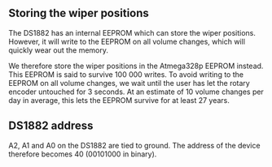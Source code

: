 ## Storing the wiper positions

The DS1882 has an internal EEPROM which can store the wiper positions. However, it will write to the EEPROM on all volume changes, which will quickly wear out the memory.

We therefore store the wiper positions in the Atmega328p EEPROM instead. This EEPROM is said to survive 100 000 writes. To avoid writing to the EEPROM on all volume changes, we wait until the user has let the rotary encoder untouched for 3 seconds.
At an estimate of 10 volume changes per day in average, this lets the EEPROM survive for at least 27 years.

## DS1882 address

A2, A1 and A0 on the DS1882 are tied to ground.
The address of the device therefore becomes 40 (00101000 in binary).

